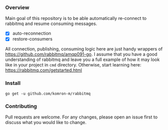 ### Overview

Main goal of this repository is to be able automatically re-connect to rabbitmq and resume consuming messages.

- [x] auto-reconnection
- [x] restore-consumers

All connection, publishing, consuming logic here are just handy wrappers of https://github.com/rabbitmq/amqp091-go. I assume
that you have a good understanding of rabbitmq and leave you a full example of how it may look like in your
project in `cmd` directory. Otherwise, start learning here: https://rabbitmq.com/getstarted.html

### Install

```shell
go get -u github.com/komron-m/rabbitmq
```

### Contributing

Pull requests are welcome. For any changes, please open an issue first to discuss what you would like to change.
